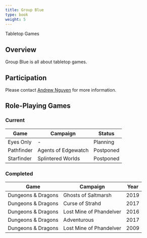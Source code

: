 ```yaml
---
title: Group Blue
type: book
weight: 5
---
```


Tabletop Games

## Overview

Group Blue is all about tabletop games.

## Participation

Please contact [Andrew Nguyen](/author/andrew-nguyen) for more information.

## Role-Playing Games

### Current

| Game       | Campaign            | Status    |
| ---------- | ------------------- | --------- |
| Eyes Only  | -                   | Planning  |
| Pathfinder | Agents of Edgewatch | Postponed |
| Starfinder | Splintered Worlds   | Postponed |

### Completed

| Game               | Campaign                | Year |
| ------------------ | ----------------------- | ---- |
| Dungeons & Dragons | Ghosts of Saltmarsh     | 2019 |
| Dungeons & Dragons | Curse of Strahd         | 2017 |
| Dungeons & Dragons | Lost Mine of Phandelver | 2016 |
| Dungeons & Dragons | Adventurous             | 2017 |
| Dungeons & Dragons | Lost Mine of Phandelver | 2009 |
